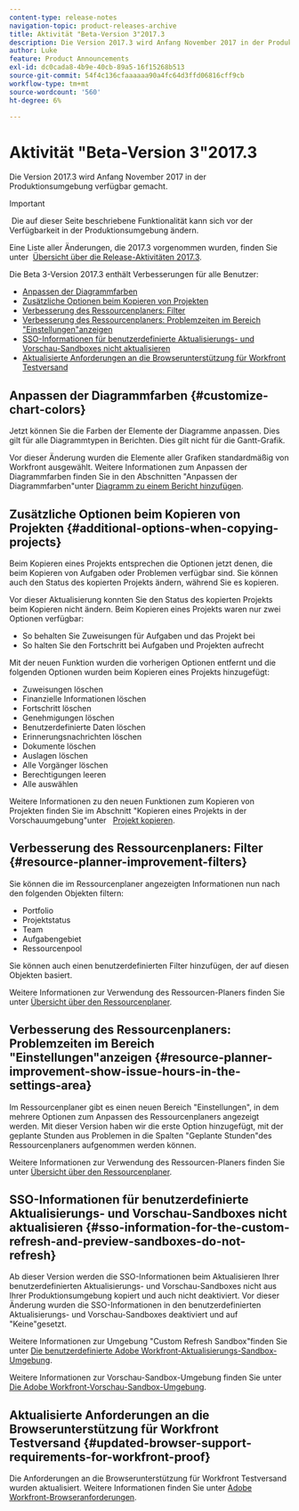 ```yaml
---
content-type: release-notes
navigation-topic: product-releases-archive
title: Aktivität "Beta-Version 3"2017.3
description: Die Version 2017.3 wird Anfang November 2017 in der Produktionsumgebung verfügbar gemacht.
author: Luke
feature: Product Announcements
exl-id: dc0cada8-4b9e-40cb-89a5-16f15268b513
source-git-commit: 54f4c136cfaaaaaa90a4fc64d3ffd06816cff9cb
workflow-type: tm+mt
source-wordcount: '560'
ht-degree: 6%

---
```


# Aktivität &quot;Beta-Version 3&quot;2017.3

Die Version 2017.3 wird Anfang November 2017 in der Produktionsumgebung verfügbar gemacht.

>[!IMPORTANT]
>
> Die auf dieser Seite beschriebene Funktionalität kann sich vor der Verfügbarkeit in der Produktionsumgebung ändern.

Eine Liste aller Änderungen, die 2017.3 vorgenommen wurden, finden Sie unter  [Übersicht über die Release-Aktivitäten 2017.3](../../../../product-announcements/product-releases/quarterly-release-archive/2017.3-release-activity/2017.3-release-activity-overview.md).

Die Beta 3-Version 2017.3 enthält Verbesserungen für alle Benutzer:

* [Anpassen der Diagrammfarben](#customize-chart-colors)
* [Zusätzliche Optionen beim Kopieren von Projekten](#additional-options-when-copying-projects)
* [Verbesserung des Ressourcenplaners: Filter](#resource-planner-improvement-filters)
* [Verbesserung des Ressourcenplaners: Problemzeiten im Bereich &quot;Einstellungen&quot;anzeigen](#resource-planner-improvement-show-issue-hours-in-the-settings-area)
* [SSO-Informationen für benutzerdefinierte Aktualisierungs- und Vorschau-Sandboxes nicht aktualisieren](#sso-information-for-the-custom-refresh-and-preview-sandboxes-do-not-refresh)
* [Aktualisierte Anforderungen an die Browserunterstützung für Workfront Testversand](#updated-browser-support-requirements-for-workfront-proof)

## Anpassen der Diagrammfarben {#customize-chart-colors}

Jetzt können Sie die Farben der Elemente der Diagramme anpassen. Dies gilt für alle Diagrammtypen in Berichten. Dies gilt nicht für die Gantt-Grafik.

Vor dieser Änderung wurden die Elemente aller Grafiken standardmäßig von Workfront ausgewählt. Weitere Informationen zum Anpassen der Diagrammfarben finden Sie in den Abschnitten &quot;Anpassen der Diagrammfarben&quot;unter [Diagramm zu einem Bericht hinzufügen](../../../../reports-and-dashboards/reports/creating-and-managing-reports/add-chart-report.md).

## Zusätzliche Optionen beim Kopieren von Projekten {#additional-options-when-copying-projects}

Beim Kopieren eines Projekts entsprechen die Optionen jetzt denen, die beim Kopieren von Aufgaben oder Problemen verfügbar sind. Sie können auch den Status des kopierten Projekts ändern, während Sie es kopieren.

Vor dieser Aktualisierung konnten Sie den Status des kopierten Projekts beim Kopieren nicht ändern. Beim Kopieren eines Projekts waren nur zwei Optionen verfügbar:

* So behalten Sie Zuweisungen für Aufgaben und das Projekt bei
* So halten Sie den Fortschritt bei Aufgaben und Projekten aufrecht

Mit der neuen Funktion wurden die vorherigen Optionen entfernt und die folgenden Optionen wurden beim Kopieren eines Projekts hinzugefügt:

* Zuweisungen löschen
* Finanzielle Informationen löschen
* Fortschritt löschen
* Genehmigungen löschen
* Benutzerdefinierte Daten löschen
* Erinnerungsnachrichten löschen
* Dokumente löschen
* Auslagen löschen
* Alle Vorgänger löschen
* Berechtigungen leeren
* Alle auswählen

Weitere Informationen zu den neuen Funktionen zum Kopieren von Projekten finden Sie im Abschnitt &quot;Kopieren eines Projekts in der Vorschauumgebung&quot;unter   [Projekt kopieren](../../../../manage-work/projects/manage-projects/copy-project.md).

## Verbesserung des Ressourcenplaners: Filter {#resource-planner-improvement-filters}

Sie können die im Ressourcenplaner angezeigten Informationen nun nach den folgenden Objekten filtern:

* Portfolio
* Projektstatus
* Team
* Aufgabengebiet
* Ressourcenpool

Sie können auch einen benutzerdefinierten Filter hinzufügen, der auf diesen Objekten basiert.

Weitere Informationen zur Verwendung des Ressourcen-Planers finden Sie unter [Übersicht über den Ressourcenplaner](../../../../resource-mgmt/resource-planning/get-started-resource-planner.md). 

## Verbesserung des Ressourcenplaners: Problemzeiten im Bereich &quot;Einstellungen&quot;anzeigen {#resource-planner-improvement-show-issue-hours-in-the-settings-area}

Im Ressourcenplaner gibt es einen neuen Bereich &quot;Einstellungen&quot;, in dem mehrere Optionen zum Anpassen des Ressourcenplaners angezeigt werden. Mit dieser Version haben wir die erste Option hinzugefügt, mit der geplante Stunden aus Problemen in die Spalten &quot;Geplante Stunden&quot;des Ressourcenplaners aufgenommen werden können.

Weitere Informationen zur Verwendung des Ressourcen-Planers finden Sie unter [Übersicht über den Ressourcenplaner](../../../../resource-mgmt/resource-planning/get-started-resource-planner.md).

## SSO-Informationen für benutzerdefinierte Aktualisierungs- und Vorschau-Sandboxes nicht aktualisieren {#sso-information-for-the-custom-refresh-and-preview-sandboxes-do-not-refresh}

Ab dieser Version werden die SSO-Informationen beim Aktualisieren Ihrer benutzerdefinierten Aktualisierungs- und Vorschau-Sandboxes nicht aus Ihrer Produktionsumgebung kopiert und auch nicht deaktiviert. Vor dieser Änderung wurden die SSO-Informationen in den benutzerdefinierten Aktualisierungs- und Vorschau-Sandboxes deaktiviert und auf &quot;Keine&quot;gesetzt.

Weitere Informationen zur Umgebung &quot;Custom Refresh Sandbox&quot;finden Sie unter [Die benutzerdefinierte Adobe Workfront-Aktualisierungs-Sandbox-Umgebung](../../../../administration-and-setup/set-up-workfront/workfront-testing-environments/wf-custom-refresh-sandbox-environment.md).

Weitere Informationen zur Vorschau-Sandbox-Umgebung finden Sie unter [Die Adobe Workfront-Vorschau-Sandbox-Umgebung](../../../../administration-and-setup/set-up-workfront/workfront-testing-environments/wf-preview-sandbox-environment.md).

## Aktualisierte Anforderungen an die Browserunterstützung für Workfront Testversand {#updated-browser-support-requirements-for-workfront-proof}

Die Anforderungen an die Browserunterstützung für Workfront Testversand wurden aktualisiert. Weitere Informationen finden Sie unter [Adobe Workfront-Browseranforderungen](../../../../workfront-basics/workfront-browser-requirements.md).

